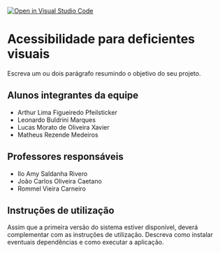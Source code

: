 [![Open in Visual Studio Code](https://classroom.github.com/assets/open-in-vscode-c66648af7eb3fe8bc4f294546bfd86ef473780cde1dea487d3c4ff354943c9ae.svg)](https://classroom.github.com/online_ide?assignment_repo_id=8513862&assignment_repo_type=AssignmentRepo)
# Acessibilidade para deficientes visuais
Escreva um ou dois  parágrafo resumindo o objetivo do seu projeto.

## Alunos integrantes da equipe

* Arthur Lima Figueiredo Pfeilsticker
* Leonardo Buldrini Marques
* Lucas Morato de Oliveira Xavier
* Matheus Rezende Medeiros

## Professores responsáveis

* Ilo Amy Saldanha Rivero
* João Carlos Oliveira Caetano
* Rommel Vieira Carneiro

## Instruções de utilização

Assim que a primeira versão do sistema estiver disponível, deverá complementar com as instruções de utilização. Descreva como instalar eventuais dependências e como executar a aplicação.
